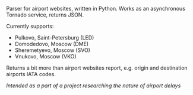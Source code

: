 Parser for airport websites, written in Python.
Works as an asynchronous Tornado service, returns JSON.

Currently supports:
* Pulkovo, Saint-Petersburg (LED)
* Domodedovo, Moscow (DME)
* Sheremetyevo, Moscow (SVO)
* Vnukovo, Moscow (VKO)

Returns a bit more than airport websites report, e.g. origin and destination airports IATA codes.

*Intended as a part of a project researching the nature of airport delays*